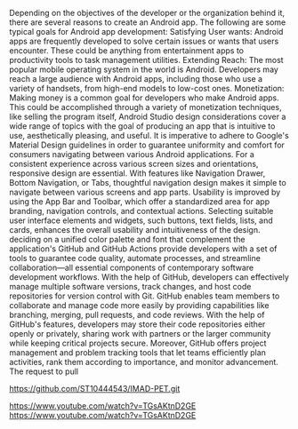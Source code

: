 Depending on the objectives of the developer or the organization behind it, there are several reasons to create an Android app.
The following are some typical goals for Android app development:
Satisfying User wants: Android apps are frequently developed to solve certain issues or wants that users encounter.
These could be anything from entertainment apps to productivity tools to task management utilities.
Extending Reach: The most popular mobile operating system in the world is Android.
 Developers may reach a large audience with Android apps, including those who use a variety of handsets, from high-end models to low-cost ones.
Monetization: Making money is a common goal for developers who make Android apps.
This could be accomplished through a variety of monetization techniques, like selling the program itself,
Android Studio design considerations cover a wide range of topics
 with the goal of producing an app that is intuitive to use, aesthetically pleasing, and useful.
 It is imperative to adhere to Google's Material Design guidelines in order to guarantee uniformity
 and comfort for consumers navigating between various Android applications.
 For a consistent experience across various screen sizes and orientations, 
responsive design are essential. With features like Navigation Drawer, Bottom Navigation, or Tabs, thoughtful navigation 
design makes it simple to navigate between various screens and app parts.
 Usability is improved by using the App Bar and Toolbar, which offer a standardized area for app branding,
 navigation controls, and contextual actions.
 Selecting suitable user interface elements and widgets, such buttons, text fields, lists, and cards,
 enhances the overall usability and intuitiveness of the design.
 deciding on a unified color palette and font that complement the application's
 GitHub and GitHub Actions provide developers with a set of tools to guarantee code quality, automate processes, 
and streamline collaboration—all essential components of contemporary software development workflows.
 With the help of GitHub, developers can effectively manage multiple software versions, track changes,
 and host code repositories for version control with Git.
 GitHub enables team members to collaborate and manage code more easily by providing capabilities like branching, 
merging, pull requests, and code reviews. With the help of GitHub's features, developers may store their code repositories
 either openly or privately, sharing work with partners or the larger community while keeping critical projects secure. 
Moreover, GitHub offers project management and problem tracking tools that let teams efficiently plan activities,
 rank them according to importance, and monitor advancement. The request to pull


 https://github.com/ST10444543/IMAD-PET.git
 
https://www.youtube.com/watch?v=TGsAKtnD2GE
 https://www.youtube.com/watch?v=TGsAKtnD2GE
